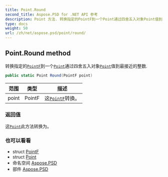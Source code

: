 ```yaml
---
title: Point.Round
second_title: Aspose.PSD for .NET API 参考
description: Point 方法. 转换指定的PointF到一个Point通过四舍五入对象Point值到最接近的整数.
type: docs
weight: 50
url: /zh/net/aspose.psd/point/round/
---
```

## Point.Round method

转换指定的[`PointF`](../../pointf/)到一个[`Point`](../)通过四舍五入对象[`Point`](../)值到最接近的整数.

```csharp
public static Point Round(PointF point)
```

| 范围 | 类型 | 描述 |
| --- | --- | --- |
| point | PointF | 这[`PointF`](../../pointf/)转换。 |

### 返回值

这[`Point`](../)此方法转换为。

### 也可以看看

* struct [PointF](../../pointf/)
* struct [Point](../)
* 命名空间 [Aspose.PSD](../../point/)
* 部件 [Aspose.PSD](../../../)


